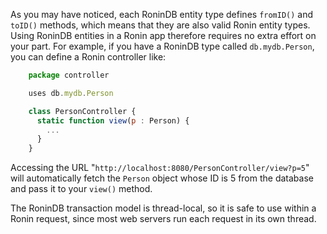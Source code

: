 As you may have noticed, each RoninDB entity type defines `fromID()` and
`toID()` methods, which means that they are also valid Ronin entity types.
Using RoninDB entities in a Ronin app therefore requires no extra effort on
your part. For example, if you have a RoninDB type called `db.mydb.Person`,
you can define a Ronin controller like:

```js
    package controller

    uses db.mydb.Person

    class PersonController {
      static function view(p : Person) {
        ...
      }
    }
```

Accessing the URL "`http://localhost:8080/PersonController/view?p=5`" will
automatically fetch the `Person` object whose ID is 5 from the database and
pass it to your `view()` method.

The RoninDB transaction model is thread-local, so it is safe to use within a
Ronin request, since most web servers run each request in its own thread.
